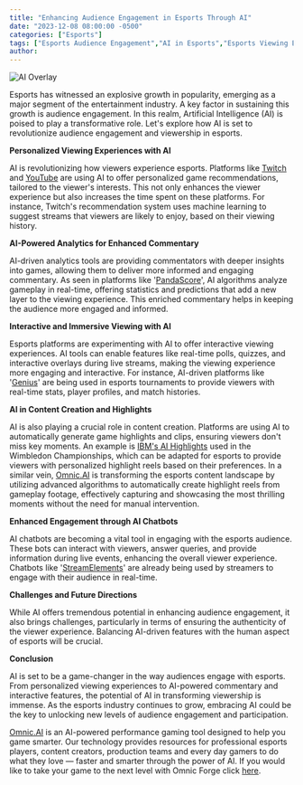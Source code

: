 ```yaml
---
title: "Enhancing Audience Engagement in Esports Through AI"
date: "2023-12-08 08:00:00 -0500"
categories: ["Esports"]
tags: ["Esports Audience Engagement","AI in Esports","Esports Viewing Experience","AI-Powered Esports Analytics","Interactive Esports Platforms","AI Game Highlights","Esports Personalization","AI Technology in Gaming","Esports Content Creation","Future of Esports Industry"]
author:
---
```


![AI Overlay](/2023-12-08-Enhancing-Audience-Engagement-in-Esports-Through-AI.png)

Esports has witnessed an explosive growth in popularity, emerging as a major segment of the entertainment industry. A key factor in sustaining this growth is audience engagement. In this realm, Artificial Intelligence (AI) is poised to play a transformative role. Let's explore how AI is set to revolutionize audience engagement and viewership in esports.

**Personalized Viewing Experiences with AI**

AI is revolutionizing how viewers experience esports. Platforms like [Twitch](https://www.twitch.tv/) and [YouTube](https://www.youtube.com/) are using AI to offer personalized game recommendations, tailored to the viewer's interests. This not only enhances the viewer experience but also increases the time spent on these platforms. For instance, Twitch's recommendation system uses machine learning to suggest streams that viewers are likely to enjoy, based on their viewing history.

**AI-Powered Analytics for Enhanced Commentary**

AI-driven analytics tools are providing commentators with deeper insights into games, allowing them to deliver more informed and engaging commentary. As seen in platforms like '[PandaScore](https://pandascore.co/)', AI algorithms analyze gameplay in real-time, offering statistics and predictions that add a new layer to the viewing experience. This enriched commentary helps in keeping the audience more engaged and informed.

**Interactive and Immersive Viewing with AI**

Esports platforms are experimenting with AI to offer interactive viewing experiences. AI tools can enable features like real-time polls, quizzes, and interactive overlays during live streams, making the viewing experience more engaging and interactive. For instance, AI-driven platforms like '[Genius](https://geniussports.com/)' are being used in esports tournaments to provide viewers with real-time stats, player profiles, and match histories.

**AI in Content Creation and Highlights**

AI is also playing a crucial role in content creation. Platforms are using AI to automatically generate game highlights and clips, ensuring viewers don't miss key moments. An example is [IBM's AI Highlights](https://www.ibm.com/sports/wimbledon) used in the Wimbledon Championships, which can be adapted for esports to provide viewers with personalized highlight reels based on their preferences. In a similar vein, [Omnic.AI](https://www.omnic.ai/) is transforming the esports content landscape by utilizing advanced algorithms to automatically create highlight reels from gameplay footage, effectively capturing and showcasing the most thrilling moments without the need for manual intervention.

**Enhanced Engagement through AI Chatbots**

AI chatbots are becoming a vital tool in engaging with the esports audience. These bots can interact with viewers, answer queries, and provide information during live events, enhancing the overall viewer experience. Chatbots like '[StreamElements](https://streamelements.com/)' are already being used by streamers to engage with their audience in real-time.

**Challenges and Future Directions**

While AI offers tremendous potential in enhancing audience engagement, it also brings challenges, particularly in terms of ensuring the authenticity of the viewer experience. Balancing AI-driven features with the human aspect of esports will be crucial.

**Conclusion**

AI is set to be a game-changer in the way audiences engage with esports. From personalized viewing experiences to AI-powered commentary and interactive features, the potential of AI in transforming viewership is immense. As the esports industry continues to grow, embracing AI could be the key to unlocking new levels of audience engagement and participation.

[Omnic.AI](https://www.omnic.ai/) is an AI-powered performance gaming tool designed to help you game smarter. Our technology provides resources for professional esports players, content creators, production teams and every day gamers to do what they love — faster and smarter through the power of AI. If you would like to take your game to the next level with Omnic Forge click [here](https://forge.omnic.ai/).